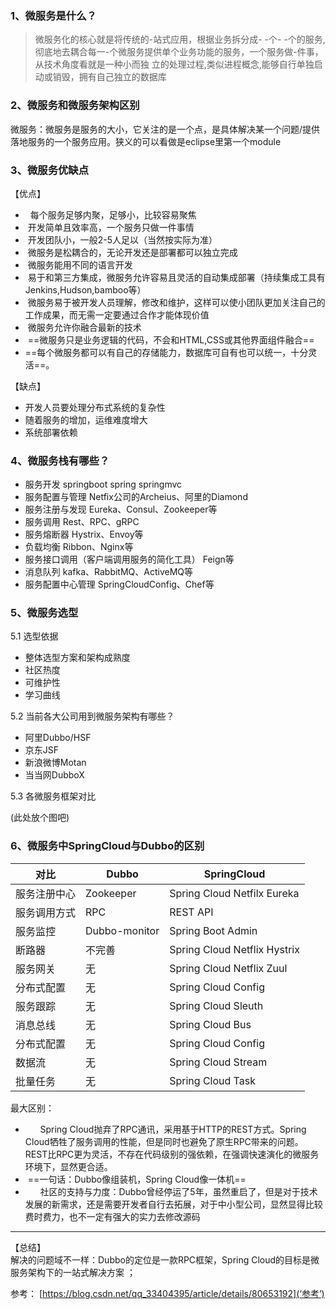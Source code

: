 ### 1、微服务是什么？
>微服务化的核心就是将传统的-站式应用，根据业务拆分成- -个- -个的服务,彻底地去耦合每一-个微服务提供单个业务功能的服务，一个服务做-件事，
 从技术角度看就是一种小而独 立的处理过程,类似进程概念,能够自行单独启动或销毁，拥有自己独立的数据库
 
 
 ### 2、微服务和微服务架构区别
 微服务：微服务是服务的大小，它关注的是一个点，是具体解决某一个问题/提供落地服务的一个服务应用。狭义的可以看做是eclipse里第一个module
 
 
 ### 3、微服务优缺点       
 【优点】        
-   每个服务足够内聚，足够小，比较容易聚焦 
-  开发简单且效率高，一个服务只做一件事情 
-  开发团队小，一般2-5人足以（当然按实际为准） 
-  微服务是松耦合的，无论开发还是部署都可以独立完成 
-  微服务能用不同的语言开发 
-  易于和第三方集成，微服务允许容易且灵活的自动集成部署（持续集成工具有Jenkins,Hudson,bamboo等） 
-  微服务易于被开发人员理解，修改和维护，这样可以使小团队更加关注自己的工作成果，而无需一定要通过合作才能体现价值 
-  微服务允许你融合最新的技术 
-  ==微服务只是业务逻辑的代码，不会和HTML,CSS或其他界面组件融合==
- ==每个微服务都可以有自己的存储能力，数据库可自有也可以统一，十分灵活==。 


 
 【缺点】       
 - 开发人员要处理分布式系统的复杂性       
 - 随着服务的增加，运维难度增大     
 - 系统部署依赖     
 
 
###  4、微服务栈有哪些？

-  服务开发        springboot spring springmvc    
-  服务配置与管理    Netfix公司的Archeius、阿里的Diamond
-  服务注册与发现    Eureka、Consul、Zookeeper等        
-  服务调用          Rest、RPC、gRPC  
-  服务熔断器        Hystrix、Envoy等   
-  负载均衡          Ribbon、Nginx等
-  服务接口调用（客户端调用服务的简化工具）    Feign等      
-  消息队列          kafka、RabbitMQ、ActiveMQ等   
-  服务配置中心管理   SpringCloudConfig、Chef等      
 
 
###  5、微服务选型
 
 5.1 选型依据
 - 整体选型方案和架构成熟度
 - 社区热度
 - 可维护性
 - 学习曲线

5.2 当前各大公司用到微服务架构有哪些？
- 阿里Dubbo/HSF
- 京东JSF
- 新浪微博Motan
- 当当网DubboX

5.3 各微服务框架对比

(此处放个图吧) 
 
 
### 6、微服务中SpringCloud与Dubbo的区别
对比     | Dubbo    | SpringCloud
-------- | ---  | ---
服务注册中心 | Zookeeper   | 	Spring Cloud Netfilx Eureka
服务调用方式 | RPC   | 	 REST API 
服务监控 | Dubbo-monitor   | 	Spring Boot Admin 
断路器 | 不完善    | Spring Cloud Netflix Hystrix
服务网关 | 无    | Spring Cloud Netflix Zuul
分布式配置 | 无    | Spring Cloud Config
服务跟踪 | 无    | Spring Cloud Sleuth
消息总线 | 无    | Spring Cloud Bus 
分布式配置 | 无    | Spring Cloud Config
数据流 | 无    | Spring Cloud Stream
批量任务 | 无    | Spring Cloud Task

最大区别：       
-       Spring Cloud抛弃了RPC通讯，采用基于HTTP的REST方式。Spring 
Cloud牺牲了服务调用的性能，但是同时也避免了原生RPC带来的问题。REST比RPC更为灵活，不存在代码级别的强依赖，在强调快速演化的微服务环境下，显然更合适。 
-  ==一句话：Dubbo像组装机，Spring Cloud像一体机== 
-       社区的支持与力度：Dubbo曾经停运了5年，虽然重启了，但是对于技术发展的新需求，还是需要开发者自行去拓展，对于中小型公司，显然显得比较费时费力，也不一定有强大的实力去修改源码 

----

 【总结】         
解决的问题域不一样：Dubbo的定位是一款RPC框架，Spring Cloud的目标是微服务架构下的一站式解决方案 ；
 
 
 参考：
 [https://blog.csdn.net/qq_33404395/article/details/80653192](‘参考’)
 
 
 
 
 
 
 
 
 
 